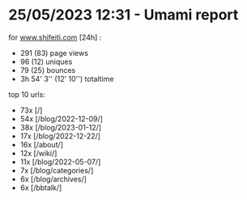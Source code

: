 # 25/05/2023 12:31 - Umami report
for www.shifeiti.com [24h] :

 - 291 (83) page views
 - 96 (12) uniques
 - 79 (25) bounces
 - 3h 54' 3'' (12' 10'') totaltime


top 10 urls:
 - 73x [/]
 - 54x [/blog/2022-12-09/]
 - 38x [/blog/2023-01-12/]
 - 17x [/blog/2022-12-22/]
 - 16x [/about/]
 - 12x [/wiki/]
 - 11x [/blog/2022-05-07/]
 - 7x [/blog/categories/]
 - 6x [/blog/archives/]
 - 6x [/bbtalk/]


